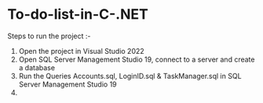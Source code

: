 # To-do-list-in-C-.NET

Steps to run the project :-
1. Open the project in Visual Studio 2022
2. Open SQL Server Management Studio 19, connect to a server and create a database 
3. Run the Queries Accounts.sql, LoginID.sql & TaskManager.sql in SQL Server Management Studio 19
4. 
